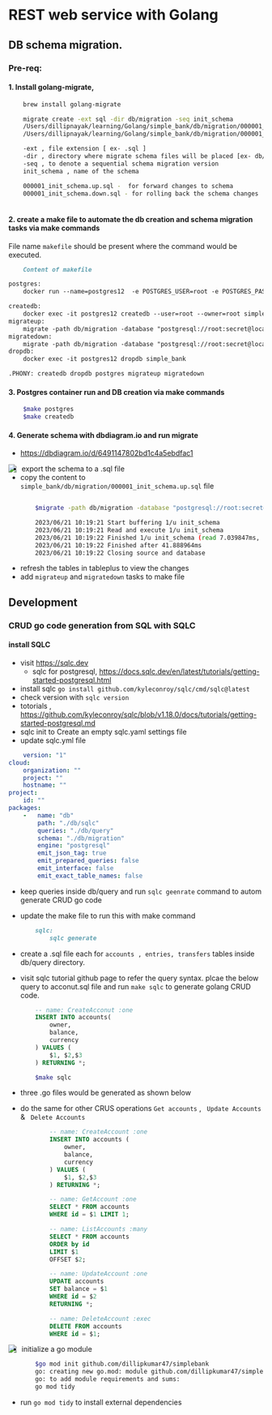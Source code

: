 # REST web service with Golang

## DB schema migration.

### Pre-req:
#### 1. Install golang-migrate,
```sh
    brew install golang-migrate

    migrate create -ext sql -dir db/migration -seq init_schema
    /Users/dillipnayak/learning/Golang/simple_bank/db/migration/000001_init_schema.up.sql
    /Users/dillipnayak/learning/Golang/simple_bank/db/migration/000001_init_schema.down.sql

    -ext , file extension [ ex- .sql ]
    -dir , directory where migrate schema files will be placed [ex- db/migration]
    -seq , to denote a sequential schema migration version
    init_schema , name of the schema

    000001_init_schema.up.sql -  for forward changes to schema
    000001_init_schema.down.sql - for rolling back the schema changes
    
```


#### 2. create a make file to automate the db creation and schema migration tasks via make commands
File name `makefile` should be present where the command would be executed.
```md
    Content of makefile

postgres:
	docker run --name=postgres12  -e POSTGRES_USER=root -e POSTGRES_PASSWORD=secret -p 5432:5432 -d postgres:12-alpine

createdb:
	docker exec -it postgres12 createdb --user=root --owner=root simple_bank
migrateup:
	migrate -path db/migration -database "postgresql://root:secret@localhost:5432/simple_bank?sslmode=disable" -verbose up
migratedown:
	migrate -path db/migration -database "postgresql://root:secret@localhost:5432/simple_bank?sslmode=disable" -verbose down
dropdb:
	docker exec -it postgres12 dropdb simple_bank

.PHONY: createdb dropdb postgres migrateup migratedown

```

#### 3. Postgres container run and DB creation via make commands 
```sh
    $make postgres
    $make createdb

```
#### 4.  Generate schema with dbdiagram.io and run migrate 
- https://dbdiagram.io/d/6491147802bd1c4a5ebdfac1
<img src="./resources/dbdiagram.png" style="float: left; margin-right: 10px;" />

- export the schema to a .sql file
- copy the content to `simple_bank/db/migration/000001_init_schema.up.sql` file
    ```sh

        $migrate -path db/migration -database "postgresql://root:secret@localhost:5432/simple_bank?sslmode=disable" -verbose up

        2023/06/21 10:19:21 Start buffering 1/u init_schema
        2023/06/21 10:19:21 Read and execute 1/u init_schema
        2023/06/21 10:19:22 Finished 1/u init_schema (read 7.039847ms, ran 27.777225ms)
        2023/06/21 10:19:22 Finished after 41.888964ms
        2023/06/21 10:19:22 Closing source and database

    ```
- refresh the tables in tableplus to view the changes
- add `migrateup` and `migratedown` tasks to make file
## Development
### CRUD go code generation from SQL with SQLC
#### install SQLC 
- visit https://sqlc.dev
    - sqlc for postgresql, https://docs.sqlc.dev/en/latest/tutorials/getting-started-postgresql.html
- install sqlc ` go install github.com/kyleconroy/sqlc/cmd/sqlc@latest `
- check version with `sqlc version`
- totorials , https://github.com/kyleconroy/sqlc/blob/v1.18.0/docs/tutorials/getting-started-postgresql.md
- sqlc init to         Create an empty sqlc.yaml settings file
- update sqlc.yml file 
```yml
    version: "1"
cloud:
    organization: ""
    project: ""
    hostname: ""
project:
    id: ""
packages:
    -   name: "db"
        path: "./db/sqlc"
        queries: "./db/query"
        schema: "./db/migration"
        engine: "postgresql"
        emit_json_tag: true
        emit_prepared_queries: false
        emit_interface: false
        emit_exact_table_names: false
```
- keep queries inside db/query and run ` sqlc geenrate ` command to autom generate CRUD go code 
- update the make file to run this with make command
    ```md
        sqlc:
            sqlc generate
    ```
- create a .sql file each for  `accounts , entries, transfers` tables inside db/query directory.
- visit sqlc tutorial github page to refer the query syntax. plcae the below query to acconut.sql file and run `make sqlc` to generate golang CRUD code.
    ```sql
        -- name: CreateAcconut :one
        INSERT INTO accounts(
            owner,
            balance,
            currency
        ) VALUES (
            $1, $2,$3
        ) RETURNING *;
    ```
    ```sh
        $make sqlc
    ```
- three .go files would be generated as shown below

- do the same for other CRUS operations `Get accounts` , ` Update Accounts` & ` Delete Accounts`
    ```sql
            -- name: CreateAccount :one
            INSERT INTO accounts (
                owner,
                balance,
                currency
            ) VALUES (
                $1, $2,$3
            ) RETURNING *;

            -- name: GetAccount :one
            SELECT * FROM accounts
            WHERE id = $1 LIMIT 1;

            -- name: ListAccounts :many
            SELECT * FROM accounts
            ORDER by id
            LIMIT $1
            OFFSET $2;

            -- name: UpdateAccount :one
            UPDATE accounts
            SET balance = $1
            WHERE id = $2
            RETURNING *;

            -- name: DeleteAccount :exec
            DELETE FROM accounts
            WHERE id = $1;
    ```
<img src="./resources/make_sqlc.png" style="float: left; margin-right: 10px;" />

- initialize a go module

    ```sh
        $go mod init github.com/dillipkumar47/simplebank
        go: creating new go.mod: module github.com/dillipkumar47/simplebank
        go: to add module requirements and sums:
        go mod tidy
    ```
- run `go mod tidy` to install external dependencies








